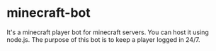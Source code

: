 # minecraft-bot
It's a minecraft player bot for minecraft servers. You can host it using node.js. The purpose of this bot is to keep a player logged in 24/7.
